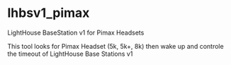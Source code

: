 # lhbsv1_pimax

LightHouse BaseStation v1 for Pimax Headsets


This tool looks for Pimax Headset (5k, 5k+, 8k) then wake up and controle the timeout of LightHouse Base Stations v1

